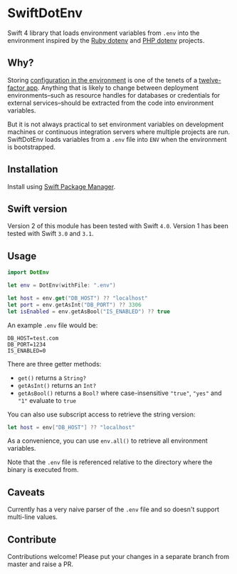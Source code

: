 # SwiftDotEnv

Swift 4 library that loads environment variables from `.env` into the environment inspired by the [Ruby dotenv][1] and [PHP dotenv][2] projects.

[1]: https://github.com/bkeepers/dotenv
[2]: https://github.com/vlucas/phpdotenv

## Why?

Storing [configuration in the environment](http://12factor.net/config) is one of the tenets of a [twelve-factor app](http://12factor.net). Anything that is likely to change between deployment environments–such as resource handles for databases or credentials for external services–should be extracted from the code into environment variables.

But it is not always practical to set environment variables on development machines or continuous integration servers where multiple projects are run. SwiftDotEnv loads variables from a `.env` file into `ENV` when the environment is bootstrapped.

## Installation

Install using [Swift Package Manager](https://swift.org/package-manager/).

## Swift version

Version 2 of this module has been tested with Swift `4.0`. Version 1 has been tested with Swift `3.0` and `3.1`.

## Usage

```swift
import DotEnv

let env = DotEnv(withFile: ".env")

let host = env.get("DB_HOST") ?? "localhost"
let port = env.getAsInt("DB_PORT") ?? 3306
let isEnabled = env.getAsBool("IS_ENABLED") ?? true
```

An example `.env` file would be:

```
DB_HOST=test.com
DB_PORT=1234
IS_ENABLED=0
```

There are three getter methods: 

* `get()` returns a `String?`
* `getAsInt()` returns an `Int?`
* `getAsBool()` returns a `Bool?` where case-insensitive `"true"`, `"yes"` and `"1"` evaluate to `true`

You can also use subscript access to retrieve the string version:

```swift
let host = env["DB_HOST"] ?? "localhost"
```

As a convenience, you can use `env.all()` to retrieve all environment variables.

Note that the `.env` file is referenced relative to the directory where the binary is executed from.


## Caveats

Currently has a very naive parser of the `.env` file and so doesn't support multi-line values.


## Contribute

Contributions welcome! Please put your changes in a separate branch from master and raise a PR.
